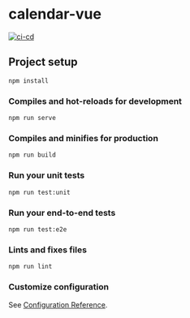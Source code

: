 # calendar-vue

[![ci-cd](https://github.com/kollavarsham/calendar-vue/actions/workflows/ci.yml/badge.svg)](https://github.com/kollavarsham/calendar-vue/actions/workflows/ci.yml)

## Project setup
```
npm install
```

### Compiles and hot-reloads for development
```
npm run serve
```

### Compiles and minifies for production
```
npm run build
```

### Run your unit tests
```
npm run test:unit
```

### Run your end-to-end tests
```
npm run test:e2e
```

### Lints and fixes files
```
npm run lint
```

### Customize configuration
See [Configuration Reference](https://cli.vuejs.org/config/).
